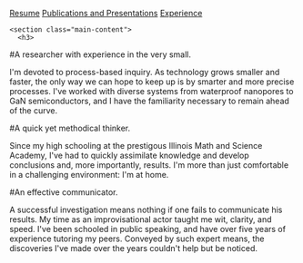 [Resume](Dennis-Rich-Resume.pdf)
[Publications and Presentations](publications.html)
[Experience](experience.html)

    <section class="main-content">
      <h3>
#A researcher with experience in the very small.

I'm devoted to process-based inquiry. As technology grows smaller and faster, the only way we can hope to keep up is by smarter and more precise processes. I've worked with diverse systems from waterproof nanopores to GaN semiconductors, and I have the familiarity necessary to remain ahead of the curve.

#A quick yet methodical thinker.

Since my high schooling at the prestigous Illinois Math and Science Academy, I've had to quickly assimilate knowledge and develop conclusions and, more importantly, results. I'm more than just comfortable in a challenging environment: I'm at home.

#An effective communicator.

A successful investigation means nothing if one fails to communicate his results. My time as an improvisational actor taught me wit, clarity, and speed. I've been schooled in public speaking, and have over five years of experience tutoring my peers. Conveyed by such expert means, the discoveries I've made over the years couldn't help but be noticed.
